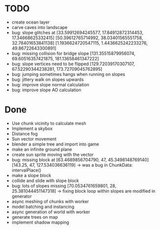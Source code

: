 # TODO

* create ocean layer
* carve caves into landscape
* bug: slope glitches at
	[33.59912694245577, 17.84912872314453, 17.34668625332415]
	[50.39612765714992, 38.03401565551758, 32.78401653841138]
	[1.1936624720547115, 1.4436625242233276, 49.86722643300891]
* bug: missing collision for bridge slope
	[131.35515879956074, 69.60516357421875, 181.13658461347222]
* bug: slope vertices need to be flipped
	[129.72039170307107, 67.52290344238281, 173.72709045762895]
* bug: jumping sometimes hangs when running on slopes
* bug: jittery walk on slopes upwards
* bug: improve slope normal calculation
* bug: improve slope AO calculation

# Done

* Use chunk vicinity to calculate mesh
* Implement a skybox
* Distance fog
* Sun vector movement
* blender a simple tree and import into game
* make an infinite ground plane
* create sun sprite moving with the vector
* bug: missing block at [63.4689856704790, 47, 45.3498148769140] [143.25, 47, 127.534036636119]
	-> was a bug in ChunkData: intervalPlace()
* make a slope block
* collide and slide with slope block
* bug: lots of slopes missing [70.0534761659801, 28, 25.381044451147318]
	-> fixing block loop within slopes are modified in generator
* async meshing of chunks with worker
* model batching and instancing
* async generation of world with worker
* generate trees on map
* implement shadow mapping

